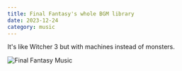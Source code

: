 ```yaml
---
title: Final Fantasy's whole BGM library
date: 2023-12-24
category: music
---
```


It's like Witcher 3 but with machines instead of monsters.

![Final Fantasy Music](/images/FFMusic.png)

